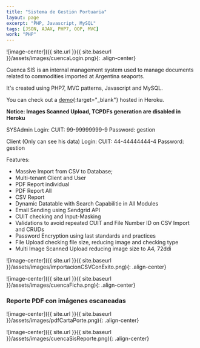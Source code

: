 ```yaml
---
title: "Sistema de Gestión Portuaria"
layout: page
excerpt: "PHP, Javascript, MySQL"
tags: [JSON, AJAX, PHP7, OOP, MVC]
work: "PHP"
---
```

![image-center]({{ site.url }}{{ site.baseurl }}/assets/images/cuencaLogin.png){: .align-center}

Cuenca SIS is an internal management system used to manage documents related to commodities imported at Argentina seaports.

It's created using PHP7, MVC patterns, Javascript and MySQL.

You can check out a [demo](https://fierce-lake-26418.herokuapp.com/){:target="_blank"} hosted in Heroku.

**Notice: Images Scanned Upload, TCPDFs generation are disabled in Heroku**

SYSAdmin
Login: CUIT: 99-99999999-9
Password: gestion

Client (Only can see his data)
Login: CUIT: 44-44444444-4
Password: gestion


Features:

- Massive Import from CSV to Database;
- Multi-tenant Client and User
- PDF Report individual
- PDF Report All
- CSV Report
- Dynamic Datatable with Search Capabilitie in All Modules
- Email Sending using Sendgrid API
- CUIT checking and Input-Masking
- Validations to avoid repeated CUIT and File Number ID on CSV Import and CRUDs
- Password Encryption using last standards and practices
- File Upload checking file size, reducing image and checking type
- Multi Image Scanned Upload reducing image size to A4, 72ddi

![image-center]({{ site.url }}{{ site.baseurl }}/assets/images/importacionCSVConExito.png){: .align-center}

![image-center]({{ site.url }}{{ site.baseurl }}/assets/images/cuencaFicha.png){: .align-center}

### Reporte PDF con imágenes escaneadas ##

![image-center]({{ site.url }}{{ site.baseurl }}/assets/images/pdfCartaPorte.png){: .align-center}

![image-center]({{ site.url }}{{ site.baseurl }}/assets/images/cuencaSisReporte.png){: .align-center}

